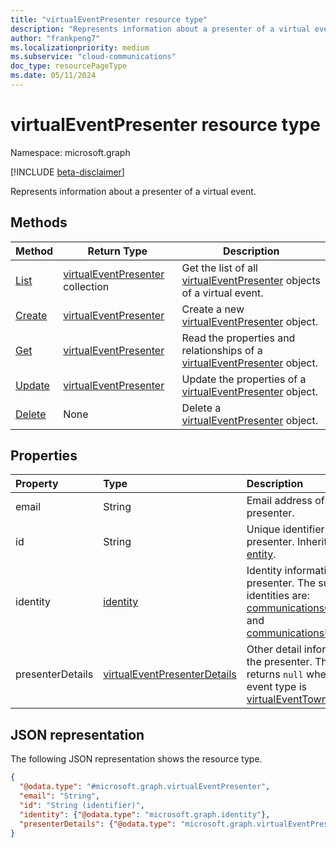 ```yaml
---
title: "virtualEventPresenter resource type"
description: "Represents information about a presenter of a virtual event."
author: "frankpeng7"
ms.localizationpriority: medium
ms.subservice: "cloud-communications"
doc_type: resourcePageType
ms.date: 05/11/2024
---
```


# virtualEventPresenter resource type

Namespace: microsoft.graph

[!INCLUDE [beta-disclaimer](../../includes/beta-disclaimer.md)]

Represents information about a presenter of a virtual event.

## Methods

| Method | Return Type |Description |
| ------ | ----------- | ---------- |
| [List](../api/virtualevent-list-presenters.md) | [virtualEventPresenter](../resources/virtualeventpresenter.md) collection | Get the list of all [virtualEventPresenter](../resources/virtualeventpresenter.md) objects of a virtual event. |
| [Create](../api/virtualevent-post-presenters.md) | [virtualEventPresenter](../resources/virtualeventpresenter.md) | Create a new [virtualEventPresenter](../resources/virtualeventpresenter.md) object. |
| [Get](../api/virtualeventpresenter-get.md) | [virtualEventPresenter](../resources/virtualeventpresenter.md) | Read the properties and relationships of a [virtualEventPresenter](../resources/virtualeventpresenter.md) object. |
| [Update](../api/virtualeventpresenter-update.md) | [virtualEventPresenter](../resources/virtualeventpresenter.md) | Update the properties of a [virtualEventPresenter](../resources/virtualeventpresenter.md) object. |
| [Delete](../api/virtualeventpresenter-delete.md) | None | Delete a [virtualEventPresenter](../resources/virtualeventpresenter.md) object. |

## Properties

|Property|Type|Description|
|:---|:---|:---|
|email|String|Email address of the presenter.|
|id|String|Unique identifier of the presenter. Inherited from [entity](../resources/entity.md).|
|identity|[identity](../resources/identity.md)|Identity information of the presenter. The supported identities are: [communicationsGuestIdentity](../resources/communicationsguestidentity.md) and [communicationsUserIdentity](../resources/communicationsuseridentity.md). |
|presenterDetails|[virtualEventPresenterDetails](../resources/virtualeventpresenterdetails.md)|Other detail information of the presenter. This property returns `null` when the virtual event type is [virtualEventTownhall](../resources/virtualeventtownhall.md). |

## JSON representation

The following JSON representation shows the resource type.
<!-- {
  "blockType": "resource",
  "keyProperty": "id",
  "@odata.type": "microsoft.graph.virtualEventPresenter",
  "baseType": "microsoft.graph.entity",
  "openType": false
}
-->
``` json
{
  "@odata.type": "#microsoft.graph.virtualEventPresenter",
  "email": "String",
  "id": "String (identifier)",
  "identity": {"@odata.type": "microsoft.graph.identity"},
  "presenterDetails": {"@odata.type": "microsoft.graph.virtualEventPresenterDetails"}
}
```
